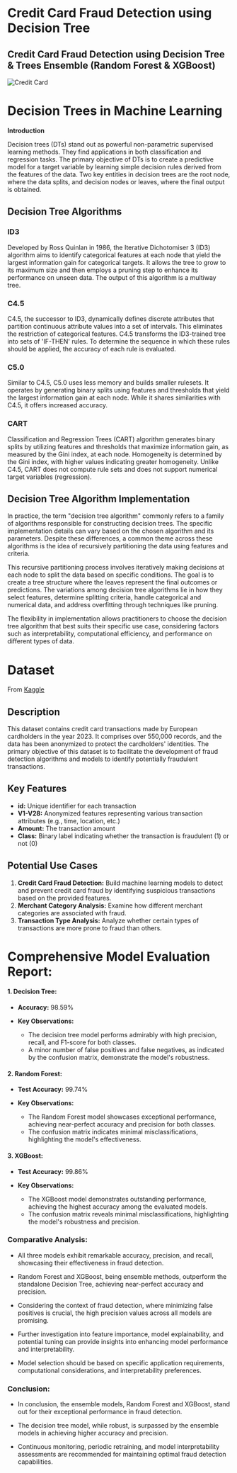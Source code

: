 # Credit Card Fraud Detection using Decision Tree

## Credit Card Fraud Detection using Decision Tree & Trees Ensemble (Random Forest & XGBoost)
![Credit Card](https://media.istockphoto.com/id/1307675090/photo/fraud-alert-concept-with-security-lock-on-fake-credit-cards.jpg?s=612x612&w=0&k=20&c=R2djChH2SEFXNRFOo3K7z_Jd4aZl8Yl5Tn64oFVuhh4=)

# Decision Trees in Machine Learning

**Introduction**

Decision trees (DTs) stand out as powerful non-parametric supervised learning methods. They find applications in both classification and regression tasks. The primary objective of DTs is to create a predictive model for a target variable by learning simple decision rules derived from the features of the data. Two key entities in decision trees are the root node, where the data splits, and decision nodes or leaves, where the final output is obtained.

## Decision Tree Algorithms

### ID3

Developed by Ross Quinlan in 1986, the Iterative Dichotomiser 3 (ID3) algorithm aims to identify categorical features at each node that yield the largest information gain for categorical targets. It allows the tree to grow to its maximum size and then employs a pruning step to enhance its performance on unseen data. The output of this algorithm is a multiway tree.

### C4.5

C4.5, the successor to ID3, dynamically defines discrete attributes that partition continuous attribute values into a set of intervals. This eliminates the restriction of categorical features. C4.5 transforms the ID3-trained tree into sets of 'IF-THEN' rules. To determine the sequence in which these rules should be applied, the accuracy of each rule is evaluated.

### C5.0

Similar to C4.5, C5.0 uses less memory and builds smaller rulesets. It operates by generating binary splits using features and thresholds that yield the largest information gain at each node. While it shares similarities with C4.5, it offers increased accuracy.

### CART

Classification and Regression Trees (CART) algorithm generates binary splits by utilizing features and thresholds that maximize information gain, as measured by the Gini index, at each node. Homogeneity is determined by the Gini index, with higher values indicating greater homogeneity. Unlike C4.5, CART does not compute rule sets and does not support numerical target variables (regression).

## Decision Tree Algorithm Implementation

In practice, the term "decision tree algorithm" commonly refers to a family of algorithms responsible for constructing decision trees. The specific implementation details can vary based on the chosen algorithm and its parameters. Despite these differences, a common theme across these algorithms is the idea of recursively partitioning the data using features and criteria.

This recursive partitioning process involves iteratively making decisions at each node to split the data based on specific conditions. The goal is to create a tree structure where the leaves represent the final outcomes or predictions. The variations among decision tree algorithms lie in how they select features, determine splitting criteria, handle categorical and numerical data, and address overfitting through techniques like pruning.

The flexibility in implementation allows practitioners to choose the decision tree algorithm that best suits their specific use case, considering factors such as interpretability, computational efficiency, and performance on different types of data.

# Dataset
From [Kaggle](https://www.kaggle.com/datasets/nelgiriyewithana/credit-card-fraud-detection-dataset-2023/data)

## Description
This dataset contains credit card transactions made by European cardholders in the year 2023. It comprises over 550,000 records, and the data has been anonymized to protect the cardholders' identities. The primary objective of this dataset is to facilitate the development of fraud detection algorithms and models to identify potentially fraudulent transactions.

## Key Features
- **id:** Unique identifier for each transaction
- **V1-V28:** Anonymized features representing various transaction attributes (e.g., time, location, etc.)
- **Amount:** The transaction amount
- **Class:** Binary label indicating whether the transaction is fraudulent (1) or not (0)

## Potential Use Cases
1. **Credit Card Fraud Detection:** Build machine learning models to detect and prevent credit card fraud by identifying suspicious transactions based on the provided features.
2. **Merchant Category Analysis:** Examine how different merchant categories are associated with fraud.
3. **Transaction Type Analysis:** Analyze whether certain types of transactions are more prone to fraud than others.

# Comprehensive Model Evaluation Report:

#### 1. Decision Tree:

- **Accuracy:** 98.59%

- **Key Observations:**
  - The decision tree model performs admirably with high precision, recall, and F1-score for both classes.
  - A minor number of false positives and false negatives, as indicated by the confusion matrix, demonstrate the model's robustness.

#### 2. Random Forest:

- **Test Accuracy:** 99.74%

- **Key Observations:**
  - The Random Forest model showcases exceptional performance, achieving near-perfect accuracy and precision for both classes.
  - The confusion matrix indicates minimal misclassifications, highlighting the model's effectiveness.

#### 3. XGBoost:

- **Test Accuracy:** 99.86%

- **Key Observations:**
  - The XGBoost model demonstrates outstanding performance, achieving the highest accuracy among the evaluated models.
  - The confusion matrix reveals minimal misclassifications, highlighting the model's robustness and precision.

### Comparative Analysis:

- All three models exhibit remarkable accuracy, precision, and recall, showcasing their effectiveness in fraud detection.

- Random Forest and XGBoost, being ensemble methods, outperform the standalone Decision Tree, achieving near-perfect accuracy and precision.

- Considering the context of fraud detection, where minimizing false positives is crucial, the high precision values across all models are promising.

- Further investigation into feature importance, model explainability, and potential tuning can provide insights into enhancing model performance and interpretability.

- Model selection should be based on specific application requirements, computational considerations, and interpretability preferences.

### Conclusion:

- In conclusion, the ensemble models, Random Forest and XGBoost, stand out for their exceptional performance in fraud detection.

- The decision tree model, while robust, is surpassed by the ensemble models in achieving higher accuracy and precision.

- Continuous monitoring, periodic retraining, and model interpretability assessments are recommended for maintaining optimal fraud detection capabilities.

